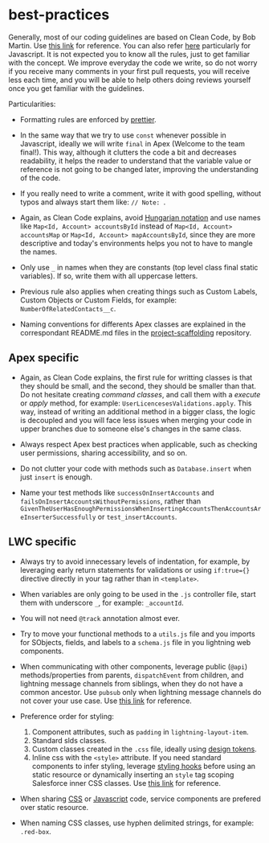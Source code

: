# best-practices

Generally, most of our coding guidelines are based on Clean Code, by Bob Martin. Use [this link](https://moderatemisbehaviour.github.io/clean-code-smells-and-heuristics/) for reference. You can also refer [here](https://github.com/ryanmcdermott/clean-code-javascript) particularly for Javascript. It is not expected you to know all the rules, just to get familiar with the concept. We improve everyday the code we write, so do not worry if you receive many comments in your first pull requests, you will receive less each time, and you will be able to help others doing reviews yourself once you get familiar with the guidelines.

Particularities:

-   Formatting rules are enforced by [prettier](./PRETTIER.md).

-   In the same way that we try to use `const` whenever possible in Javascript, ideally we will write `final` in Apex (Welcome to the team final!). This way, although it clutters the code a bit and decreases readability, it helps the reader to understand that the variable value or reference is not going to be changed later, improving the understanding of the code.

-   If you really need to write a comment, write it with good spelling, without typos and always start them like: `// Note: `.

-   Again, as Clean Code explains, avoid [Hungarian notation](https://en.wikipedia.org/wiki/Hungarian_notation) and use names like `Map<Id, Account> accountsById` instead of `Map<Id, Account> accountsMap` or `Map<Id, Account> mapAccountsById`, since they are more descriptive and today's environments helps you not to have to mangle the names.

-   Only use `_` in names when they are constants (top level class final static variables). If so, write them with all uppercase letters.

-   Previous rule also applies when creating things such as Custom Labels, Custom Objects or Custom Fields, for example: `NumberOfRelatedContacts__c`.

-   Naming conventions for differents Apex classes are explained in the correspondant README.md files in the [project-scaffolding](https://github.com/Nakama-Partnering-Services/project-scaffolding) repository.

## Apex specific

-   Again, as Clean Code explains, the first rule for writting classes is that they should be small, and the second, they should be smaller than that. Do not hesitate creating _command classes_, and call them with a _execute_ or _apply_ method, for example: `UserLicencesesValidations.apply`. This way, instead of writing an additional method in a bigger class, the logic is decoupled and you will face less issues when merging your code in upper branches due to someone else's changes in the same class.

-   Always respect Apex best practices when applicable, such as checking user permissions, sharing accessibility, and so on.

-   Do not clutter your code with methods such as `Database.insert` when just `insert` is enough.

-   Name your test methods like `successOnInsertAccounts` and `failsOnInsertAccountsWithoutPermissions`, rather than `GivenTheUserHasEnoughPermissionsWhenInsertingAccountsThenAccountsAreInserterSuccessfully` or `test_insertAccounts`.

## LWC specific

-   Always try to avoid innecessary levels of indentation, for example, by leveraging early return statements for validations or using `if:true={}` directive directly in your tag rather than in `<template>`.

-   When variables are only going to be used in the `.js` controller file, start them with underscore `_`, for example: `_accountId`.

-   You will not need `@track` annotation almost ever.

-   Try to move your functional methods to a `utils.js` file and you imports for SObjects, fields, and labels to a `schema.js` file in you lightning web components.

-   When communicating with other components, leverage public (`@api`) methods/properties from parents, `dispatchEvent` from children, and lightning message channels from siblings, when they do not have a common ancestor. Use `pubsub` only when lightning message channels do not cover your use case. Use [this link](https://developer.salesforce.com/blogs/2021/05/inter-component-communication-patterns-for-lightning-web-components) for reference.

-   Preference order for styling:

    1. Component attributes, such as `padding` in `lightning-layout-item`.
    2. Standard slds classes.
    3. Custom classes created in the `.css` file, ideally using [design tokens](https://developer.salesforce.com/docs/component-library/documentation/en/lwc/lwc.create_components_css_design_tokens).
    4. Inline css with the `<style>` attribute. If you need standard components to infer styling, leverage [styling hooks](https://developer.salesforce.com/docs/component-library/documentation/en/lwc/lwc.create_components_css_custom_properties) before using an static resource or dynamically inserting an `style` tag scoping Salesforce inner CSS classes. Use [this link](https://salesforce.stackexchange.com/questions/246887/target-inner-elements-of-standard-lightning-web-components-with-css) for reference.

-   When sharing [CSS](https://developer.salesforce.com/docs/component-library/documentation/en/lwc/lwc.create_components_css_share) or [Javascript](https://developer.salesforce.com/docs/component-library/documentation/en/lwc/lwc.js_share_code) code, service components are prefered over static resource.

-   When naming CSS classes, use hyphen delimited strings, for example: `.red-box`.
